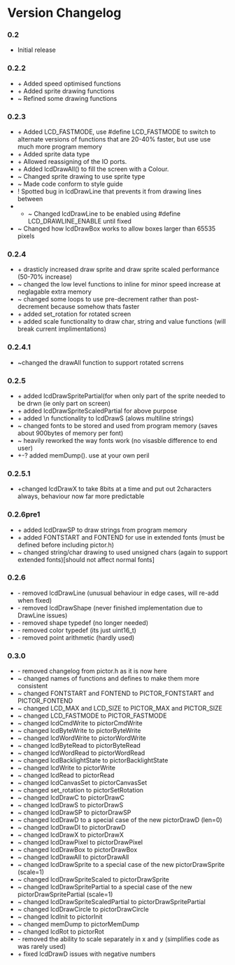 # Version Changelog
### 0.2
* Initial release

### 0.2.2
* \+ Added speed optimised functions
* \+ Added sprite drawing functions
* ~ Refined some drawing functions

### 0.2.3
* \+ Added LCD_FASTMODE, use #define LCD_FASTMODE to switch to alternate versions of functions that are 20-40% faster, but use use much more program memory
* \+ Added sprite data type
* \+ Allowed reassigning of the IO ports.
* \+ Added lcdDrawAll() to fill the screen with a Colour.
* ~ Changed sprite drawing to use sprite type
* ~ Made code conform to style guide
* \! Spotted bug in lcdDrawLine that prevents it from drawing lines between 
* * ~ Changed lcdDrawLine to be enabled using #define LCD_DRAWLINE_ENABLE until fixed
* ~ Changed how lcdDrawBox works to allow boxes larger than 65535 pixels

### 0.2.4
* \+ drasticly increased draw sprite and draw sprite scaled performance (50-70% increase)
* ~ changed the low level functions to inline for minor speed increase at neglagable extra memory
* ~ changed some loops to use pre-decrement rather than post-decrement because somehow thats faster
* \+ added set_rotation for rotated screen
* \+ added scale functionality to draw char, string and value functions (will break current implimentations)

### 0.2.4.1
* ~changed the drawAll function to support rotated scrrens

### 0.2.5
* \+ added lcdDrawSpritePartial(for when only part of the sprite needed to be drwn (ie only part on screen)
* \+ added lcdDrawSpriteScaledPartial for above purpose
* \+ added \n functionality to lcdDrawS (alows multiline strings)
* ~ changed fonts to be stored and used from program memory (saves about 900bytes of memory per font)
* ~ heavily reworked the way fonts work (no visasble difference to end user)
* \+-? added memDump(). use at your own peril

### 0.2.5.1
* \+changed lcdDrawX to take 8bits at a time and put out 2characters always, behaviour now far more predictable

### 0.2.6pre1
* \+ added lcdDrawSP to draw strings from program memory
* \+ added FONTSTART and FONTEND for use in extended fonts (must be defined before including pictor.h)
* ~ changed string/char drawing to used unsigned chars (again to support extended fonts)[should not affect normal fonts]

### 0.2.6
* \- removed lcdDrawLine (unusual behaviour in edge cases, will re-add when fixed)
* \- removed lcdDrawShape (never finished implementation due to DrawLine issues)
* \- removed shape typedef (no longer needed)
* \- removed color typedef (its just uint16_t)
* \- removed point arithmetic (hardly used)

### 0.3.0
* \- removed changelog from pictor.h as it is now here
* ~ changed names of functions and defines to make them more consistent
* ~ changed FONTSTART and FONTEND to PICTOR_FONTSTART and PICTOR_FONTEND
* ~ changed LCD_MAX and LCD_SIZE to PICTOR_MAX and PICTOR_SIZE
* ~ changed LCD_FASTMODE to PICTOR_FASTMODE
* ~ changed lcdCmdWrite to pictorCmdWrite
* ~ changed lcdByteWrite to pictorByteWrite
* ~ changed lcdWordWrite to pictorWordWrite
* ~ changed lcdByteRead to pictorByteRead
* ~ changed lcdWordRead to pictorWordRead
* ~ changed lcdBacklightState to pictorBacklightState
* ~ changed lcdWrite to pictorWrite
* ~ changed lcdRead to pictorRead
* ~ changed lcdCanvasSet to pictorCanvasSet
* ~ changed set_rotation to pictorSetRotation
* ~ changed lcdDrawC to pictorDrawC
* ~ changed lcdDrawS to pictorDrawS
* ~ changed lcdDrawSP to pictorDrawSP
* ~ changed lcdDrawD to a special case of the new pictorDrawD (len=0)
* ~ changed lcdDrawDl to pictorDrawD
* ~ changed lcdDrawX to pictorDrawX
* ~ changed lcdDrawPixel to pictorDrawPixel
* ~ changed lcdDrawBox to pictorDrawBox
* ~ changed lcdDrawAll to pictorDrawAll
* ~ changed lcdDrawSprite to a special case of the new pictorDrawSprite (scale=1)
* ~ changed lcdDrawSpriteScaled to pictorDrawSprite
* ~ changed lcdDrawSpritePartial to a special case of the new pictorDrawSpritePartial (scale=1)
* ~ changed lcdDrawSpriteScaledPartial to pictorDrawSpritePartial
* ~ changed lcdDrawCircle to pictorDrawCircle
* ~ changed lcdInit to pictorInit
* ~ changed memDump to pictorMemDump
* ~ changed lcdRot to pictorRot
* \- removed the ability to scale separately in x and y (simplifies code as was rarely used)
* \+ fixed lcdDrawD issues with negative numbers


